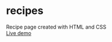 # recipes
Recipe page created with HTML and CSS  
[Live demo](https://beterbread.github.io/recipes/)
